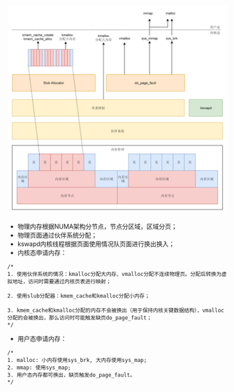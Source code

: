
![image](https://raw.githubusercontent.com/ingangi/blog/master/img/mem_manage.png)

- 物理内存根据NUMA架构分节点，节点分区域，区域分页；
- 物理页面通过伙伴系统分配；
- kswapd内核线程根据页面使用情况队页面进行换出换入；
- 内核态申请内存：
```
/*
1. 使用伙伴系统的情况：kmalloc分配大内存、vmalloc分配不连续物理页。分配后转换为虚拟地址，访问时需要通过内核页表进行映射；

2. 使用slub分配器：kmem_cache和kmalloc分配小内存；

3. kmem_cache和kmalloc分配的内存不会被换出（用于保持内核关键数据结构），vmalloc分配的会被换出，那么访问时可能触发缺页do_page_fault；
*/
```

- 用户态申请内存：
```
/*
1. malloc: 小内存使用sys_brk, 大内存使用sys_map;
2. mmap: 使用sys_map;
3. 用户态内存都可换出，缺页触发do_page_fault。
*/
```